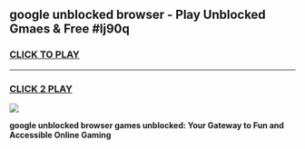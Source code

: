 
## google unblocked browser - Play Unblocked Gmaes & Free #lj90q
<h3>
<a href="https://news.freeplayer.one?title=google_unblocked_browser&ref=03M">CLICK TO PLAY</a></h3>
<hr>

<h3>
<a href="https://news.freeplayer.one?title=google_unblocked_browser&ref=03M">CLICK 2 PLAY</a>
  
</h3>

<a href="https://news.freeplayer.one?title=google_unblocked_browser&ref=03M"><img src="https://clearcache.store/games.png"></a>


**google unblocked browser games unblocked: Your Gateway to Fun and Accessible Online Gaming**
